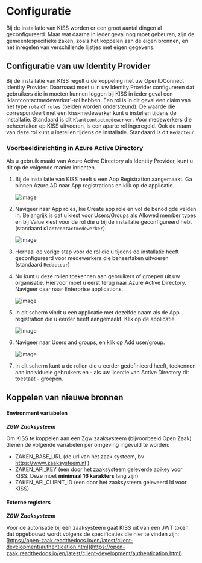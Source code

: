 # Configuratie
Bij de installatie van KISS worden er een groot aantal dingen al geconfigureerd. Maar wat daarna in ieder geval nog moet gebeuren, zijn de gemeentespecifieke zaken, zoals het koppelen aan de eigen bronnen, en het inregelen van verschillende lijstjes met eigen gegevens.  


## Configuratie van uw Identity Provider
Bij de installatie van KISS regelt u de koppeling met uw OpenIDConnect Identity Provider. Daarnaast moet u in uw Identity Provider configureren dat gebruikers die in moeten kunnen loggen bij KISS in ieder geval een 'klantcontactmedewerker'-rol hebben. Een rol is in dit geval een claim van het type `role` of `roles` (beiden worden ondersteund). De waarde die correspondeert met een kiss-medewerker kunt u instellen tijdens de installatie. Standaard is dit `Klantcontactmedewerker`. Voor medewerkers die beheertaken op KISS uitvoeren, is een aparte rol ingeregeld. Ook de naam van deze rol kunt u instellen tijdens de installatie. Standaard is dit `Redacteur`. 
### Voorbeeldinrichting in Azure Active Directory
Als u gebruik maakt van Azure Active Directory als Identity Provider, kunt u dit op de volgende manier inrichten.
1. Bij de installatie van KISS heeft u een App Registration aangemaakt. Ga binnen Azure AD naar App registrations en klik op de applicatie.
  
    ![image](https://github.com/Klantinteractie-Servicesysteem/.github/assets/104420825/ed03cc61-ff31-4030-875f-fca89ba01381)
  
1. Navigeer naar App roles, kie Create app role en vol de benodigde velden in. Belangrijk is dat u kiest voor Users/Groups als Allowed member types en bij Value kiest voor de rol die u bij de installatie geconfigureerd hebt (standaard `Klantcontactmedewerker`).

    ![image](https://github.com/Klantinteractie-Servicesysteem/.github/assets/104420825/313a6637-2ea7-49ec-9792-4a8e961b8127)

1. Herhaal de vorige stap voor de rol die u tijdens de installatie heeft geconfigureerd voor medewerkers die beheertaken uitvoeren (standaard `Redacteur`)
1. Nu kunt u deze rollen toekennen aan gebruikers of groepen uit uw organisatie. Hiervoor moet u eerst terug naar Azure Active Directory. Navigeer daar naar Enterprise applications.

    ![image](https://github.com/Klantinteractie-Servicesysteem/.github/assets/104420825/dd22f150-358b-4a1c-b994-b9601e28b72b)

1. In dit scherm vindt u een applicatie met dezelfde naam als de App registration die u eerder heeft aangemaakt. Klik op de applicatie.

    ![image](https://github.com/Klantinteractie-Servicesysteem/.github/assets/104420825/baefd96c-e3a7-4ef6-abd7-d158a6bf1356)

1. Navigeer naar Users and groups, en klik op Add user/group.

    ![image](https://github.com/Klantinteractie-Servicesysteem/.github/assets/104420825/5c211af6-08eb-4511-b744-9ef4ea81d572)

1. In dit scherm kunt u de rollen die u eerder gedefinieerd heeft, toekennen aan individuele gebruikers en - als uw licentie van Active Directory dit toestaat - groepen.


## Koppelen van nieuwe bronnen
#### Environment variabelen
_**ZGW Zaaksysteem**_

Om KISS te koppelen aan een Zgw zaaksysteem (bijvoorbeeld Open Zaak) dienen de volgende variabelen per omgeving ingevuld te worden:


- ZAKEN_BASE_URL (de url van het zaak systeem, bv https://www.zaaksysteem.nl )
- ZAKEN_API_KEY (een door het zaaksysteem geleverde apikey voor KISS. Deze moet **minimaal 16 karakters** lang zijn)
- ZAKEN_API_CLIENT_ID (een door het zaaksysteem geleveerd Id voor KISS)

#### Externe registers
_**ZGW Zaaksysteem**_

Voor de autorisatie bij een zaaksysteem gaat KISS uit van een JWT token dat opgebouwd wordt volgens de specificaties die hier te vinden zijn: [https://open-zaak.readthedocs.io/en/latest/client-development/authentication.html](https://open-zaak.readthedocs.io/en/latest/client-development/authentication.html)



